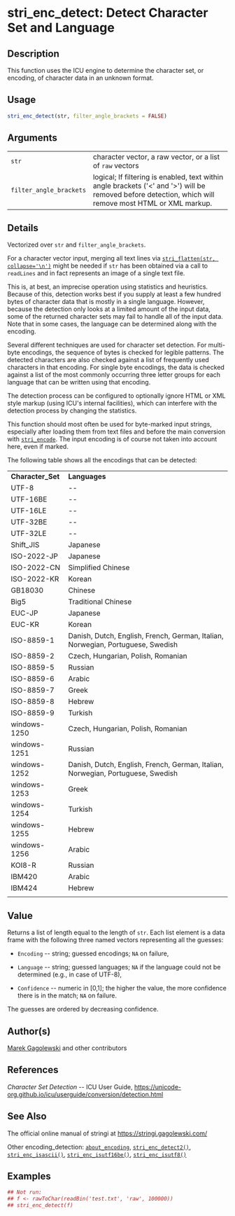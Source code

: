 # stri_enc_detect: Detect Character Set and Language

## Description

This function uses the <span class="pkg">ICU</span> engine to determine the character set, or encoding, of character data in an unknown format.

## Usage

``` r
stri_enc_detect(str, filter_angle_brackets = FALSE)
```

## Arguments

|                         |                                                                                                                                                               |
|-------------------------|---------------------------------------------------------------------------------------------------------------------------------------------------------------|
| `str`                   | character vector, a raw vector, or a list of `raw` vectors                                                                                                    |
| `filter_angle_brackets` | logical; If filtering is enabled, text within angle brackets (\'\<\' and \'\>\') will be removed before detection, which will remove most HTML or XML markup. |

## Details

Vectorized over `str` and `filter_angle_brackets`.

For a character vector input, merging all text lines via [`stri_flatten(str, collapse='\n')`](stri_flatten.md) might be needed if `str` has been obtained via a call to `readLines` and in fact represents an image of a single text file.

This is, at best, an imprecise operation using statistics and heuristics. Because of this, detection works best if you supply at least a few hundred bytes of character data that is mostly in a single language. However, because the detection only looks at a limited amount of the input data, some of the returned character sets may fail to handle all of the input data. Note that in some cases, the language can be determined along with the encoding.

Several different techniques are used for character set detection. For multi-byte encodings, the sequence of bytes is checked for legible patterns. The detected characters are also checked against a list of frequently used characters in that encoding. For single byte encodings, the data is checked against a list of the most commonly occurring three letter groups for each language that can be written using that encoding.

The detection process can be configured to optionally ignore HTML or XML style markup (using <span class="pkg">ICU</span>\'s internal facilities), which can interfere with the detection process by changing the statistics.

This function should most often be used for byte-marked input strings, especially after loading them from text files and before the main conversion with [`stri_encode`](stri_encode.md). The input encoding is of course not taken into account here, even if marked.

The following table shows all the encodings that can be detected:

|                   |                                                                                 |
|:------------------|:--------------------------------------------------------------------------------|
| **Character_Set** | **Languages**                                                                   |
| UTF-8             | \--                                                                             |
| UTF-16BE          | \--                                                                             |
| UTF-16LE          | \--                                                                             |
| UTF-32BE          | \--                                                                             |
| UTF-32LE          | \--                                                                             |
| Shift_JIS         | Japanese                                                                        |
| ISO-2022-JP       | Japanese                                                                        |
| ISO-2022-CN       | Simplified Chinese                                                              |
| ISO-2022-KR       | Korean                                                                          |
| GB18030           | Chinese                                                                         |
| Big5              | Traditional Chinese                                                             |
| EUC-JP            | Japanese                                                                        |
| EUC-KR            | Korean                                                                          |
| ISO-8859-1        | Danish, Dutch, English, French, German, Italian, Norwegian, Portuguese, Swedish |
| ISO-8859-2        | Czech, Hungarian, Polish, Romanian                                              |
| ISO-8859-5        | Russian                                                                         |
| ISO-8859-6        | Arabic                                                                          |
| ISO-8859-7        | Greek                                                                           |
| ISO-8859-8        | Hebrew                                                                          |
| ISO-8859-9        | Turkish                                                                         |
| windows-1250      | Czech, Hungarian, Polish, Romanian                                              |
| windows-1251      | Russian                                                                         |
| windows-1252      | Danish, Dutch, English, French, German, Italian, Norwegian, Portuguese, Swedish |
| windows-1253      | Greek                                                                           |
| windows-1254      | Turkish                                                                         |
| windows-1255      | Hebrew                                                                          |
| windows-1256      | Arabic                                                                          |
| KOI8-R            | Russian                                                                         |
| IBM420            | Arabic                                                                          |
| IBM424            | Hebrew                                                                          |
|                   |                                                                                 |

## Value

Returns a list of length equal to the length of `str`. Each list element is a data frame with the following three named vectors representing all the guesses:

-   `Encoding` -- string; guessed encodings; `NA` on failure,

-   `Language` -- string; guessed languages; `NA` if the language could not be determined (e.g., in case of UTF-8),

-   `Confidence` -- numeric in \[0,1\]; the higher the value, the more confidence there is in the match; `NA` on failure.

The guesses are ordered by decreasing confidence.

## Author(s)

[Marek Gagolewski](https://www.gagolewski.com/) and other contributors

## References

*Character Set Detection* -- ICU User Guide, <https://unicode-org.github.io/icu/userguide/conversion/detection.html>

## See Also

The official online manual of <span class="pkg">stringi</span> at <https://stringi.gagolewski.com/>

Other encoding_detection: [`about_encoding`](about_encoding.md), [`stri_enc_detect2()`](stri_enc_detect2.md), [`stri_enc_isascii()`](stri_enc_isascii.md), [`stri_enc_isutf16be()`](stri_enc_isutf16.md), [`stri_enc_isutf8()`](stri_enc_isutf8.md)

## Examples




```r
## Not run:
## f <- rawToChar(readBin('test.txt', 'raw', 100000))
## stri_enc_detect(f)
```
